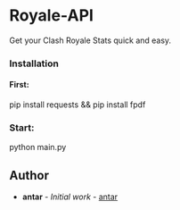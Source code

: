 # Royale-API
Get your Clash Royale Stats quick and easy.

### Installation

#### First: 

pip install requests && pip install fpdf

### Start: 
python main.py

## Author

* **antar** - *Initial work* - [antar](https://github.com/antar)
